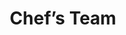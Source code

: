 ---
title: "Chef’s Team"
subTitle: "MEET OUR TEAM"
Chefs:
  - fullname: Emily Johnson
    position: seniorrider chef
    image: /chef/chef1.png
  - fullname: Marcus Rodriguez
    position: jounier chef
    image: /chef/chef1.png
  - fullname: Olivia Taylor
    position: senior chef
    image: /chef/chef1.png
  - fullname: Ethan Mitchell
    position: senior chef
    image: /chef/chef1.png
  - fullname: Sophia Anderson
    position: jounier chef
    image: /chef/chef1.png
---